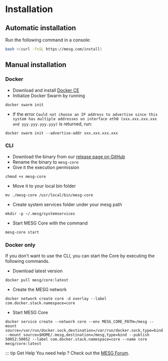 # Installation

## Automatic installation

Run the following command in a console:

```bash
bash <(curl -fsSL https://mesg.com/install)
```

## Manual installation

### Docker

* Download and install [Docker CE](https://www.docker.com/community-edition)
* Initialize Docker Swarm by running
```
docker swarm init
```
* If the error `Could not choose an IP address to advertise since this system has multiple addresses on interface eth0 (xxx.xxx.xxx.xxx and yyy.yyy.yyy.yyy)` is returned, run:
```
docker swarm init --advertise-addr xxx.xxx.xxx.xxx
```

### CLI

* Download the binary from our [release page on GitHub](https://github.com/mesg-foundation/core/releases)
* Rename the binary to `mesg-core`
* Give it the execution permission
```
chmod +x mesg-core
```
* Move it to your local bin folder
```
mv ./mesg-core /usr/local/bin/mesg-core
```
<!-- * Clone the core repo to get system services
```
git clone https://github.com/mesg-foundation/core.git /tmp/mesg-core
```-->
* Create system services folder under your mesg path
```
mkdir -p ~/.mesg/systemservices
```
<!-- * Copy system services from core repo
```
cp -a /tmp/mesg-core/systemservices/sources/. ~/.mesg/systemservices
```-->
* Start MESG Core with the command
```
mesg-core start
```

### Docker only

If you don't want to use the CLI, you can start the Core by executing the following commands.

* Download latest version
```
docker pull mesg/core:latest
```

* Create the MESG network
```
docker network create core -d overlay --label com.docker.stack.namespace=core
```

* Start MESG Core
```
docker service create --network core --env MESG_CORE_PATH=/mesg --mount source=/var/run/docker.sock,destination=/var/run/docker.sock,type=bind --mount source=$HOME/.mesg,destination=/mesg,type=bind --publish 50052:50052 --label com.docker.stack.namespace=core --name core mesg/core:latest
```

::: tip Get Help
You need help ? Check out the <a href="https://forum.mesg.com" target="_blank">MESG Forum</a>.